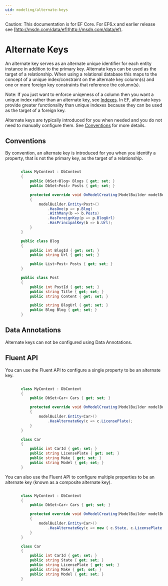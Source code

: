 ```yaml
---
uid: modeling/alternate-keys
---
```

Caution: This documentation is for EF Core. For EF6.x and earlier release see [http://msdn.com/data/ef](http://msdn.com/data/ef).

# Alternate Keys

An alternate key serves as an alternate unique identifier for each entity instance in addition to the primary key. Alternate keys can be used as the target of a relationship. When using a relational database this maps to the concept of a unique index/constraint on the alternate key column(s) and one or more foreign key constraints that reference the column(s).

Note: If you just want to enforce uniqeness of a column then you want a unique index rather than an alternate key, see [Indexes](indexes.md). In EF, alternate keys provide greater functionality than unique indexes because they can be used as the target of a foreign key.

Alternate keys are typically introduced for you when needed and you do not need to manually configure them. See [Conventions](#conventions) for more details.

## Conventions

By convention, an alternate key is introduced for you when you identify a property, that is not the primary key, as the target of a relationship.

<!-- [!code-csharp[Main](samples/Modeling/Conventions/Samples/AlternateKey.cs?highlight=12)] -->

````c#

       class MyContext : DbContext
       {
           public DbSet<Blog> Blogs { get; set; }
           public DbSet<Post> Posts { get; set; }

           protected override void OnModelCreating(ModelBuilder modelBuilder)
           {
               modelBuilder.Entity<Post>()
                   .HasOne(p => p.Blog)
                   .WithMany(b => b.Posts)
                   .HasForeignKey(p => p.BlogUrl)
                   .HasPrincipalKey(b => b.Url);
           }
       }

       public class Blog
       {
           public int BlogId { get; set; }
           public string Url { get; set; }

           public List<Post> Posts { get; set; }
       }

       public class Post
       {
           public int PostId { get; set; }
           public string Title { get; set; }
           public string Content { get; set; }

           public string BlogUrl { get; set; }
           public Blog Blog { get; set; }
       }

   ````

## Data Annotations

Alternate keys can not be configured using Data Annotations.

## Fluent API

You can use the Fluent API to configure a single property to be an alternate key.

<!-- [!code-csharp[Main](samples/Modeling/FluentAPI/Samples/AlternateKeySingle.cs?highlight=7,8)] -->

````c#

       class MyContext : DbContext
       {
           public DbSet<Car> Cars { get; set; }

           protected override void OnModelCreating(ModelBuilder modelBuilder)
           {
               modelBuilder.Entity<Car>()
                   .HasAlternateKey(c => c.LicensePlate);
           }
       }

       class Car
       {
           public int CarId { get; set; }
           public string LicensePlate { get; set; }
           public string Make { get; set; }
           public string Model { get; set; }
       }

   ````

You can also use the Fluent API to configure multiple properties to be an alternate key (known as a composite alternate key).

<!-- [!code-csharp[Main](samples/Modeling/FluentAPI/Samples/AlternateKeyComposite.cs?highlight=7,8)] -->

````c#

       class MyContext : DbContext
       {
           public DbSet<Car> Cars { get; set; }

           protected override void OnModelCreating(ModelBuilder modelBuilder)
           {
               modelBuilder.Entity<Car>()
                   .HasAlternateKey(c => new { c.State, c.LicensePlate });
           }
       }

       class Car
       {
           public int CarId { get; set; }
           public string State { get; set; }
           public string LicensePlate { get; set; }
           public string Make { get; set; }
           public string Model { get; set; }
       }

   ````

